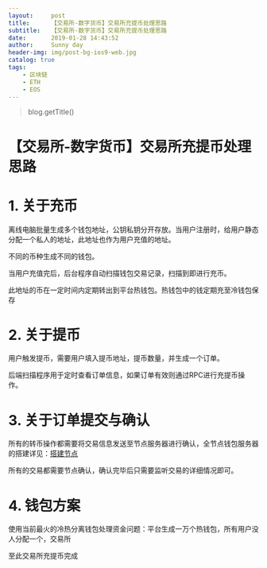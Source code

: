 ```yaml
---
layout:     post
title:      【交易所-数字货币】交易所充提币处理思路
subtitle:   【交易所-数字货币】交易所充提币处理思路
date:       2019-01-28 14:43:52
author:     Sunny day
header-img: img/post-bg-ios9-web.jpg
catalog: true
tags:
    - 区块链
    - ETH
    - EOS
---
```

>blog.getTitle() 

# 【交易所-数字货币】交易所充提币处理思路


# 1. 关于充币

离线电脑批量生成多个钱包地址，公钥私钥分开存放。当用户注册时，给用户静态分配一个私人的地址，此地址也作为用户充值的地址。

不同的币种生成不同的钱包。

当用户充值完后，后台程序自动扫描钱包交易记录，扫描到即进行充币。

此地址的币在一定时间内定期转出到平台热钱包。热钱包中的钱定期充至冷钱包保存

# 2. 关于提币

用户触发提币，需要用户填入提币地址，提币数量，并生成一个订单。

后端扫描程序用于定时查看订单信息，如果订单有效则通过RPC进行充提币操作。

# 3. 关于订单提交与确认

所有的转币操作都需要将交易信息发送至节点服务器进行确认，全节点钱包服务器的搭建详见：[搭建节点](https://blog.csdn.net/qq_28505809/article/details/84256458)

所有的交易都需要节点确认，确认完毕后只需要监听交易的详细情况即可。

# 4. 钱包方案

使用当前最火的冷热分离钱包处理资金问题：平台生成一万个热钱包，所有用户没人分配一个，交易所

至此交易所充提币完成

